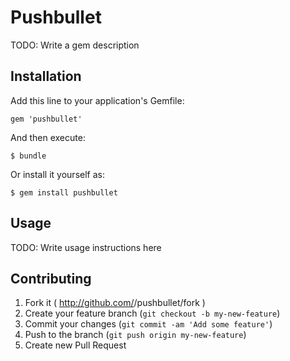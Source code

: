 # Pushbullet

TODO: Write a gem description

## Installation

Add this line to your application's Gemfile:

    gem 'pushbullet'

And then execute:

    $ bundle

Or install it yourself as:

    $ gem install pushbullet

## Usage

TODO: Write usage instructions here

## Contributing

1. Fork it ( http://github.com/<my-github-username>/pushbullet/fork )
2. Create your feature branch (`git checkout -b my-new-feature`)
3. Commit your changes (`git commit -am 'Add some feature'`)
4. Push to the branch (`git push origin my-new-feature`)
5. Create new Pull Request
